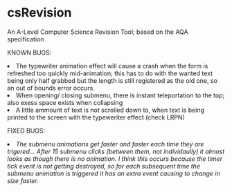 # csRevision
An A-Level Computer Science Revision Tool; based on the AQA specification


KNOWN BUGS:
<li>The typewriter animation effect will cause a crash when the form is refreshed too quickly mid-animation; this has to do with the wanted text being only half grabbed but the length is still registered as the old one, so an out of bounds error occurs.</li>
<li>When opening/ closing submenu, there is instant teleportation to the top; also exess space exists when collapsing</li>
<li>A little ammount of text is not scrolled down to, when text is being printed to the screen with the typeweriter effect (check LRPN)</li>


FIXED BUGS:

<li><i>The submenu animations get faster and faster each time they are trigered... After 15 submenu clicks (between them, not individaully) it almost looks as though there is no animation. I think this occurs  because the timer tick event is not getting destroyed, so for each subsequent time the submenu animation is triggered it has an extra event causing to change in size faster.</i>
</li>
